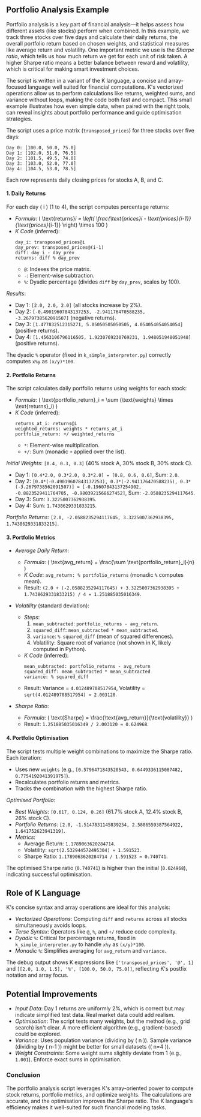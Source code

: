 
## Portfolio Analysis Example

Portfolio analysis is a key part of financial analysis—it helps assess how different assets (like stocks)
perform when combined. In this example, we track three stocks over five days and calculate their daily
returns, the overall portfolio return based on chosen weights, and statistical measures like average
return and volatility. One important metric we use is the *Sharpe ratio*, which tells us how much return
we get for each unit of risk taken. A higher Sharpe ratio means a better balance between reward and 
volatility, which is critical for making smart investment choices.

The script is written in a variant of the K language, a concise and array-focused language well suited
for financial computations. K's vectorized operations allow us to perform calculations like returns,
weighted sums, and variance without loops, making the code both fast and compact. This small example
illustrates how even simple data, when paired with the right tools, can reveal insights about portfolio
performance and guide optimisation strategies.

The script uses a price matrix (`transposed_prices`) for three stocks over five days:

```
Day 0: [100.0, 50.0, 75.0]
Day 1: [102.0, 51.0, 76.5]
Day 2: [101.5, 49.5, 74.0]
Day 3: [103.0, 52.0, 77.0]
Day 4: [104.5, 53.0, 78.5]
```
Each row represents daily closing prices for stocks A, B, and C.

#### 1. Daily Returns

For each day \( i \) (1 to 4), the script computes percentage returns:
- *Formula*: \( \text{returns}_i = \left( \frac{\text{prices}_i - \text{prices}_{i-1}}{\text{prices}_{i-1}} \right) \times 100 \)
- *K Code* (inferred):
  ```k
  day_i: transposed_prices@i
  day_prev: transposed_prices@(i-1)
  diff: day_i - day_prev
  returns: diff % day_prev
  ```
  - `@`: Indexes the price matrix.
  - `-`: Element-wise subtraction.
  - `%`: Dyadic percentage (divides `diff` by `day_prev`, scales by 100).

*Results*:
- Day 1: `[2.0, 2.0, 2.0]` (all stocks increase by 2%).
- Day 2: `[-0.49019607843137253, -2.941176470588235, -3.2679738562091507]` (negative returns).
- Day 3: `[1.477832512315271, 5.05050505050505, 4.054054054054054]` (positive returns).
- Day 4: `[1.4563106796116505, 1.9230769230769231, 1.948051948051948]` (positive returns).

The dyadic `%` operator (fixed in `k_simple_interpreter.py`) correctly computes `x%y` as `(x/y)*100`.


#### 2. Portfolio Returns

The script calculates daily portfolio returns using weights for each stock:
- *Formula*: \( \text{portfolio_return}_i = \sum (\text{weights} \times \text{returns}_i) \)
- *K Code* (inferred):
  ```k
  returns_at_i: returns@i
  weighted_returns: weights * returns_at_i
  portfolio_return: +/ weighted_returns
  ```
  - `*`: Element-wise multiplication.
  - `+/`: Sum (monadic `+` applied over the list).

*Initial Weights*: `[0.4, 0.3, 0.3]` (40% stock A, 30% stock B, 30% stock C).
- Day 1: `[0.4*2.0, 0.3*2.0, 0.3*2.0] = [0.8, 0.6, 0.6]`, Sum: `2.0`.
- Day 2: `[0.4*(-0.49019607843137253), 0.3*(-2.941176470588235), 0.3*(-3.2679738562091507)] = [-0.19607843137254902, -0.8823529411764705, -0.9803921568627452]`, Sum: `-2.0588235294117645`.
- Day 3: Sum: `3.3225007362938395`.
- Day 4: Sum: `1.7438629331833215`.

*Portfolio Returns*: `[2.0, -2.0588235294117645, 3.3225007362938395, 1.7438629331833215]`.

#### 3. Portfolio Metrics

- *Average Daily Return*:
  - *Formula*: \( \text{avg_return} = \frac{\sum \text{portfolio_return}_i}{n} \)
  - *K Code*: `avg_return: % portfolio_returns` (monadic `%` computes mean).
  - Result: `(2.0 + (-2.0588235294117645) + 3.3225007362938395 + 1.7438629331833215) / 4 = 1.251885035016349`.

- *Volatility* (standard deviation):
  - *Steps*:
    1. `mean_subtracted`: `portfolio_returns - avg_return`.
    2. `squared_diff`: `mean_subtracted * mean_subtracted`.
    3. `variance`: `% squared_diff` (mean of squared differences).
    4. Volatility: Square root of variance (not shown in K, likely computed in Python).
  - *K Code* (inferred):
    ```k
    mean_subtracted: portfolio_returns - avg_return
    squared_diff: mean_subtracted * mean_subtracted
    variance: % squared_diff
    ```
  - Result: Variance = `4.012489708517954`, Volatility = `sqrt(4.012489708517954) ≈ 2.003120`.

- *Sharpe Ratio*:
  - *Formula*: \( \text{Sharpe} = \frac{\text{avg_return}}{\text{volatility}} \)
  - Result: `1.251885035016349 / 2.003120 ≈ 0.624968`.

#### 4. Portfolio Optimisation

The script tests multiple weight combinations to maximize the Sharpe ratio. Each iteration:
- Uses new `weights` (e.g., `[0.5796471843520543, 0.6449336115087482, 0.7754192041391975]`).
- Recalculates portfolio returns and metrics.
- Tracks the combination with the highest Sharpe ratio.

*Optimised Portfolio*:
- *Best Weights*: `[0.617, 0.124, 0.26]` (61.7% stock A, 12.4% stock B, 26% stock C).
- *Portfolio Returns*: `[2.0, -1.5147831145839254, 2.5886559387564922, 1.641752623941319]`.
- *Metrics*:
  - Average Return: `1.1789063620284714`.
  - Volatility: `sqrt(2.532944572495304) ≈ 1.591523`.
  - Sharpe Ratio: `1.1789063620284714 / 1.591523 ≈ 0.740741`.

The optimised Sharpe ratio (`0.740741`) is higher than the initial (`0.624968`), indicating successful optimisation.

## Role of K Language
K's concise syntax and array operations are ideal for this analysis:
- *Vectorized Operations*: Computing `diff` and `returns` across all stocks simultaneously avoids loops.
- *Terse Syntax*: Operators like `@`, `%`, and `+/` reduce code complexity.
- *Dyadic `%`*: Critical for percentage returns, fixed in `k_simple_interpreter.py` to handle `x%y` as `(x/y)*100`.
- *Monadic `%`*: Simplifies averaging for `avg_return` and `variance`.

The debug output shows K expressions like `['transposed_prices', '@', 1]` and `[[2.0, 1.0, 1.5], '%', [100.0, 50.0, 75.0]]`, reflecting K's postfix notation and array focus.


## Potential Improvements
- *Input Data*: Day 1 returns are uniformly 2%, which is correct but may indicate
  simplified test data. Real market data could add realism.
- *Optimisation*: The script tests many weights, but the method (e.g., grid search)
  isn't clear. A more efficient algorithm (e.g., gradient-based) could be explored.
- *Variance*: Uses population variance (dividing by \( n \)). Sample variance (dividing
  by \( n-1 \)) might be better for small datasets (\( n=4 \)).
- *Weight Constraints*: Some weight sums slightly deviate from 1 (e.g., `1.001`).
  Enforce exact sums in optimisation.


### Conclusion

The portfolio analysis script leverages K's array-oriented power to compute stock returns,
portfolio metrics, and optimize weights. The calculations are accurate, and the optimisation
improves the Sharpe ratio. The K language's efficiency makes it well-suited for such financial
modeling tasks.

